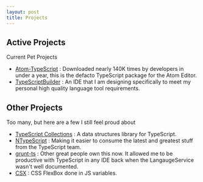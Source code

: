 ```yaml
---
layout: post
title: Projects
---
```


## Active Projects
Current Pet Projects

* [Atom-TypeScript](https://atom.io/packages/atom-typescript) : Downloaded nearly 140K times by developers in under a year, this is the defacto TypeScript package for the Atom Editor.
* [TypeScriptBuilder](http://www.typescriptbuilder.com/) : An IDE that I am designing specifically to meet my personal high quality language tool requirements.

## Other Projects

Too many, but here are a few I still feel proud about

* [TypeScript Collections](https://github.com/basarat/typescript-collections) : A data structures library for TypeScript.
* [NTypeScript](https://github.com/typestrong/ntypescript) : Making it easier to consume the latest and greatest stuff from the TypeScript team.
* [grunt-ts](https://github.com/typestrong/grunt-ts) : Other great people own this now. It allowed me to be productive with TypeScript in any IDE back when the LangaugeService wasn't well documented.
* [CSX](https://github.com/basarat/csx) : CSS FlexBox done in JS variables.

